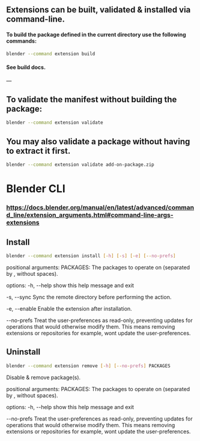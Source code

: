 ## Extensions can be built, validated & installed via command-line.

#### To build the package defined in the current directory use the following commands:
``` bash
blender --command extension build
```
#### See build docs.

—

## To validate the manifest without building the package:
``` bash
blender --command extension validate
```
## You may also validate a package without having to extract it first.
```bash
blender --command extension validate add-on-package.zip
```
# Blender CLI
### https://docs.blender.org/manual/en/latest/advanced/command_line/extension_arguments.html#command-line-args-extensions
## Install
```bash
blender --command extension install [-h] [-s] [-e] [--no-prefs]                        PACKAGES
```
positional arguments:
PACKAGES:
The packages to operate on (separated by , without spaces).

options:
-h, --help
show this help message and exit

-s, --sync
Sync the remote directory before performing the action.

-e, --enable
Enable the extension after installation.

--no-prefs
Treat the user-preferences as read-only, preventing updates for operations that would otherwise modify them. This means removing extensions or repositories for example, wont update the user-preferences.

## Uninstall
```bash 
blender --command extension remove [-h] [--no-prefs] PACKAGES
```
Disable & remove package(s).

positional arguments:
PACKAGES:
The packages to operate on (separated by , without spaces).

options:
-h, --help
show this help message and exit

--no-prefs
Treat the user-preferences as read-only, preventing updates for operations that would otherwise modify them. This means removing extensions or repositories for example, wont update the user-preferences.